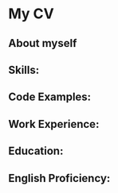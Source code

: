 # My CV

## About myself


## Skills:
 

## Code Examples:

## Work Experience:
    

## Education:


## English Proficiency:
    


